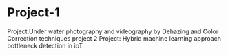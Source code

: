# Project-1
Project:Under water photography and videography by Dehazing and Color Correction techniques 
project 2
Project: Hybrid machine learning approach bottleneck detection in ioT
